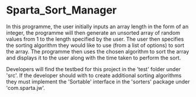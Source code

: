 # Sparta_Sort_Manager

In this programme, the user initially inputs an array length in the form of an integer, the programme will then 
generate an unsorted array of random values from 1 to the length specified by the user. The user then specifies
the sorting algorithm they would like to use (from a list of options) to sort the array. The programme then uses
the chosen algorithm to sort the array and displays it to the user along with the time taken to perform the sort.

Developers will find the testbed for this project in the 'test' folder under 'src'. If the developer should
with to create additional sorting algorithms they must implement the 'Sortable' interface in the 'sorters' package
under 'com.sparta.jw'.

